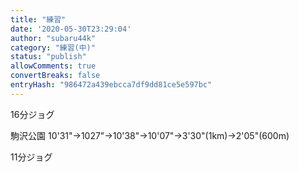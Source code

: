 ```yaml
---
title: "練習"
date: '2020-05-30T23:29:04'
author: "subaru44k"
category: "練習(中)"
status: "publish"
allowComments: true
convertBreaks: false
entryHash: "986472a439ebcca7df9dd81ce5e597bc"
---
```

16分ジョグ

駒沢公園
10'31"→1027"→10'38"→10'07"→3'30"(1km)→2'05"(600m)

11分ジョグ

